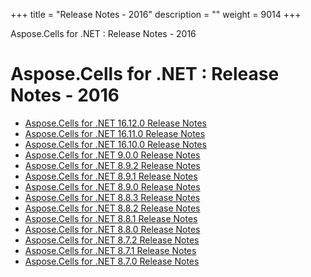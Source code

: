+++
title = "Release Notes - 2016" 
description = "" 
weight = 9014 
+++

Aspose.Cells for .NET : Release Notes - 2016  

# Aspose.Cells for .NET : Release Notes - 2016


*   [Aspose.Cells for .NET 16.12.0 Release Notes](https://docs2.aspose.com/cells/net/releasenotes/releasenotes-2016/aspose.cells+for+.net+16.12.0+release+notes)
*   [Aspose.Cells for .NET 16.11.0 Release Notes](https://docs2.aspose.com/cells/net/releasenotes/releasenotes-2016/aspose.cells+for+.net+16.11.0+release+notes)
*   [Aspose.Cells for .NET 16.10.0 Release Notes](https://docs2.aspose.com/cells/net/releasenotes/releasenotes-2016/aspose.cells+for+.net+16.10.0+release+notes)
*   [Aspose.Cells for .NET 9.0.0 Release Notes](https://docs2.aspose.com/cells/net/releasenotes/releasenotes-2016/aspose.cells+for+.net+9.0.0+release+notes)
*   [Aspose.Cells for .NET 8.9.2 Release Notes](https://docs2.aspose.com/cells/net/releasenotes/releasenotes-2016/aspose.cells+for+.net+8.9.2+release+notes)
*   [Aspose.Cells for .NET 8.9.1 Release Notes](https://docs2.aspose.com/cells/net/releasenotes/releasenotes-2016/aspose.cells+for+.net+8.9.1+release+notes)
*   [Aspose.Cells for .NET 8.9.0 Release Notes](https://docs2.aspose.com/cells/net/releasenotes/releasenotes-2016/aspose.cells+for+.net+8.9.0+release+notes)
*   [Aspose.Cells for .NET 8.8.3 Release Notes](https://docs2.aspose.com/cells/net/releasenotes/releasenotes-2016/aspose.cells+for+.net+8.8.3+release+notes)
*   [Aspose.Cells for .NET 8.8.2 Release Notes](https://docs2.aspose.com/cells/net/releasenotes/releasenotes-2016/aspose.cells+for+.net+8.8.2+release+notes)
*   [Aspose.Cells for .NET 8.8.1 Release Notes](https://docs2.aspose.com/cells/net/releasenotes/releasenotes-2016/aspose.cells+for+.net+8.8.1+release+notes)
*   [Aspose.Cells for .NET 8.8.0 Release Notes](https://docs2.aspose.com/cells/net/releasenotes/releasenotes-2016/aspose.cells+for+.net+8.8.0+release+notes)
*   [Aspose.Cells for .NET 8.7.2 Release Notes](https://docs2.aspose.com/cells/net/releasenotes/releasenotes-2016/aspose.cells+for+.net+8.7.2+release+notes)
*   [Aspose.Cells for .NET 8.7.1 Release Notes](https://docs2.aspose.com/cells/net/releasenotes/releasenotes-2016/aspose.cells+for+.net+8.7.1+release+notes)
*   [Aspose.Cells for .NET 8.7.0 Release Notes](https://docs2.aspose.com/cells/net/releasenotes/releasenotes-2016/aspose.cells+for+.net+8.7.0+release+notes)

